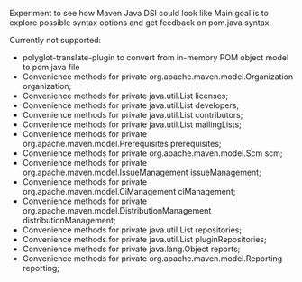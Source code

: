 Experiment to see how Maven Java DSl could look like
Main goal is to explore possible syntax options and get feedback on pom.java syntax.

Currently not supported:
* 	polyglot-translate-plugin to convert from in-memory POM object model to pom.java file
* 	Convenience methods for private org.apache.maven.model.Organization organization;
*	Convenience methods for private java.util.List licenses;
*	Convenience methods for private java.util.List developers;
*	Convenience methods for private java.util.List contributors;
*	Convenience methods for private java.util.List mailingLists;
*	Convenience methods for private org.apache.maven.model.Prerequisites prerequisites;
*	Convenience methods for private org.apache.maven.model.Scm scm;
*	Convenience methods for private org.apache.maven.model.IssueManagement issueManagement;
*	Convenience methods for private org.apache.maven.model.CiManagement ciManagement;
*	Convenience methods for private org.apache.maven.model.DistributionManagement distributionManagement;
*	Convenience methods for private java.util.List repositories;
*	Convenience methods for private java.util.List pluginRepositories;
*	Convenience methods for private java.lang.Object reports;
*	Convenience methods for private org.apache.maven.model.Reporting reporting;
